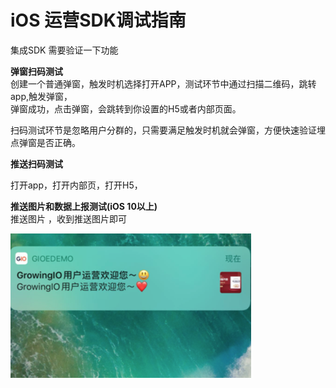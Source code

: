 # iOS 运营SDK调试指南

集成SDK 需要验证一下功能  
  
**弹窗扫码测试**  
创建一个普通弹窗，触发时机选择打开APP，测试环节中通过扫描二维码，跳转app,触发弹窗，  
弹窗成功，点击弹窗，会跳转到你设置的H5或者内部页面。  
  
扫码测试环节是忽略用户分群的，只需要满足触发时机就会弹窗，方便快速验证埋点弹窗是否正确。

**推送扫码测试**

打开app，打开内部页，打开H5， 

**推送图片和数据上报测试\(iOS 10以上\)**  
 推送图片 ，收到推送图片即可  


![](../../../../.gitbook/assets/image%20%28277%29.png)

